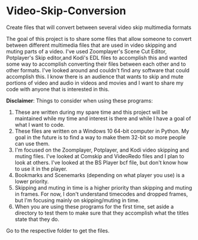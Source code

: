 # Video-Skip-Conversion
Create files that will convert between several video skip multimedia formats

The goal of this project is to share some files that allow someone to convert between different multimedia files that are used in video skipping and muting parts of a video. I've used Zoomplayer's Scene Cut Editor, Potplayer's Skip editor,and Kodi's EDL files to accomplish this and wanted some way to accomplish converting their files between each other and to other formats. I've looked around and couldn't find any software that could accomplish this. I know there is an audience that wants to skip and mute portions of video and audio in videos and movies and I want to share my code with anyone that is interested in this. 


**Disclaimer**: Things to consider when using these programs:
1.  These are written during my spare time and this project will be maintained while my time and interest is there and while I have a goal of what I want to code.
2. These files are written on a Windows 10 64-bit computer in Python. My goal in the future is to find a way to make them 32-bit so more people can use them.
3. I'm focused on the Zoomplayer, Potplayer, and Kodi video skipping and muting files. I've looked at Comskip and VideoRedo files and I plan to look at others. I've looked at the BS Player bcf file, but don't know how to use it in the player.
4. Bookmarks and Scenemarks (depending on what player you use) is a lower priority.
5. Skipping and muting in time is a higher priority than skipping and muting in frames. For now, I don't understand timecodes and dropped frames, but I'm focusing mainly on skipping/muting in time.
6. When you are using these programs for the first time, set aside a directory to test them to make sure that they accomplish what the titles state that they do.


Go to the respective folder to get the files.

